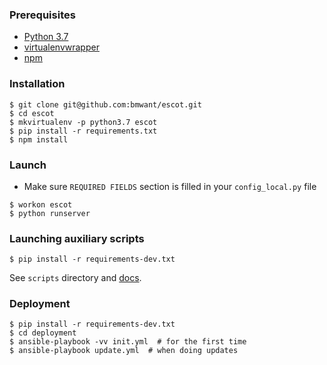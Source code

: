 ### Prerequisites
* [Python 3.7](https://www.python.org/downloads/release/python-370/)
* [virtualenvwrapper](http://virtualenvwrapper.readthedocs.io/en/latest/)
* [npm](https://www.npmjs.com/get-npm)

### Installation
```
$ git clone git@github.com:bmwant/escot.git
$ cd escot
$ mkvirtualenv -p python3.7 escot
$ pip install -r requirements.txt
$ npm install
```

### Launch
* Make sure `REQUIRED FIELDS` section is filled in your `config_local.py` file
```
$ workon escot
$ python runserver
``` 

### Launching auxiliary scripts
```
$ pip install -r requirements-dev.txt
```
See `scripts` directory and [docs](https://github.com/LonamiWebs/Telethon).


### Deployment
```
$ pip install -r requirements-dev.txt
$ cd deployment
$ ansible-playbook -vv init.yml  # for the first time
$ ansible-playbook update.yml  # when doing updates
```
